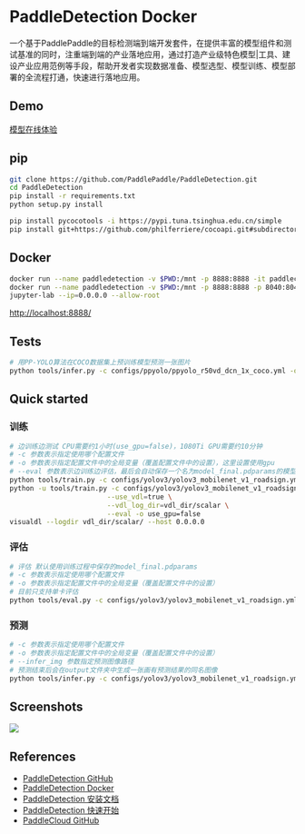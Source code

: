 # PaddleDetection Docker

一个基于PaddlePaddle的目标检测端到端开发套件，在提供丰富的模型组件和测试基准的同时，注重端到端的产业落地应用，通过打造产业级特色模型|工具、建设产业应用范例等手段，帮助开发者实现数据准备、模型选型、模型训练、模型部署的全流程打通，快速进行落地应用。

## Demo
[模型在线体验](https://www.paddlepaddle.org.cn/models)

## pip
```sh
git clone https://github.com/PaddlePaddle/PaddleDetection.git
cd PaddleDetection
pip install -r requirements.txt
python setup.py install
```
```sh
pip install pycocotools -i https://pypi.tuna.tsinghua.edu.cn/simple
pip install git+https://github.com/philferriere/cocoapi.git#subdirectory=PythonAPI
```

## Docker
```sh
docker run --name paddledetection -v $PWD:/mnt -p 8888:8888 -it paddlecloud/paddledetection:2.4-cpu-latest /bin/bash
docker run --name paddledetection -v $PWD:/mnt -p 8888:8888 -p 8040:8040 -it paddlecloud/paddledetection:2.4-cpu-latest /bin/bash
jupyter-lab --ip=0.0.0.0 --allow-root
```
[http://localhost:8888/](http://localhost:8888/)

## Tests
```sh
# 用PP-YOLO算法在COCO数据集上预训练模型预测一张图片
python tools/infer.py -c configs/ppyolo/ppyolo_r50vd_dcn_1x_coco.yml -o use_gpu=false weights=https://paddledet.bj.bcebos.com/models/ppyolo_r50vd_dcn_1x_coco.pdparams --infer_img=demo/000000014439.jpg
```

## Quick started
### 训练
```sh
# 边训练边测试 CPU需要约1小时(use_gpu=false)，1080Ti GPU需要约10分钟
# -c 参数表示指定使用哪个配置文件
# -o 参数表示指定配置文件中的全局变量（覆盖配置文件中的设置），这里设置使用gpu
# --eval 参数表示边训练边评估，最后会自动保存一个名为model_final.pdparams的模型
python tools/train.py -c configs/yolov3/yolov3_mobilenet_v1_roadsign.yml --eval -o use_gpu=true
python -u tools/train.py -c configs/yolov3/yolov3_mobilenet_v1_roadsign.yml \
                        --use_vdl=true \
                        --vdl_log_dir=vdl_dir/scalar \
                        --eval -o use_gpu=false
visualdl --logdir vdl_dir/scalar/ --host 0.0.0.0
```

### 评估
```sh
# 评估 默认使用训练过程中保存的model_final.pdparams
# -c 参数表示指定使用哪个配置文件
# -o 参数表示指定配置文件中的全局变量（覆盖配置文件中的设置）
# 目前只支持单卡评估
python tools/eval.py -c configs/yolov3/yolov3_mobilenet_v1_roadsign.yml -o use_gpu=false
```

### 预测
```sh
# -c 参数表示指定使用哪个配置文件
# -o 参数表示指定配置文件中的全局变量（覆盖配置文件中的设置）
# --infer_img 参数指定预测图像路径
# 预测结束后会在output文件夹中生成一张画有预测结果的同名图像
python tools/infer.py -c configs/yolov3/yolov3_mobilenet_v1_roadsign.yml -o use_gpu=false --infer_img=demo/road554.png
```

## Screenshots
![](https://github.com/PaddlePaddle/PaddleDetection/raw/release/2.6/docs/images/000000014439.jpg)

## References
- [PaddleDetection GitHub](https://github.com/PaddlePaddle/PaddleDetection)
- [PaddleDetection Docker](https://hub.docker.com/r/paddlecloud/paddledetection)
- [PaddleDetection 安装文档](https://github.com/PaddlePaddle/PaddleDetection/blob/release/2.6/docs/tutorials/INSTALL_cn.md)
- [PaddleDetection 快速开始](https://github.com/PaddlePaddle/PaddleDetection/blob/release/2.6/docs/tutorials/QUICK_STARTED_cn.md)
- [PaddleCloud GitHub](https://github.com/PaddlePaddle/PaddleCloud/tree/main/tekton)